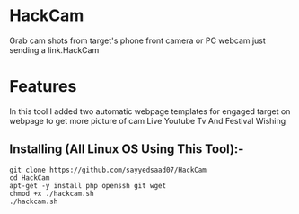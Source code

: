 # HackCam
Grab cam shots from target's phone front camera or PC webcam just sending a link.HackCam
# Features
In this tool I added two automatic webpage templates for engaged target on webpage to get more picture of cam
Live Youtube Tv And Festival Wishing
## Installing (All Linux OS Using This Tool):-

```
git clone https://github.com/sayyedsaad07/HackCam
cd HackCam
apt-get -y install php openssh git wget
chmod +x ./hackcam.sh
./hackcam.sh
```
